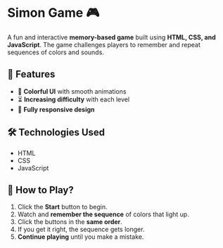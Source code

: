 # **Simon Game 🎮**  

A fun and interactive **memory-based game** built using **HTML, CSS, and JavaScript**. The game challenges players to remember and repeat sequences of colors and sounds.  

## **🚀 Features**  
- 🎨 **Colorful UI** with smooth animations  
- ⏳ **Increasing difficulty** with each level  
- 🎯 **Fully responsive design**  

## **🛠️ Technologies Used**  
- HTML  
- CSS  
- JavaScript  

## **📌 How to Play?**  
1. Click the **Start** button to begin.  
2. Watch and **remember the sequence** of colors that light up.  
3. Click the buttons in the **same order**.  
4. If you get it right, the sequence gets longer.  
5. **Continue playing** until you make a mistake. 
